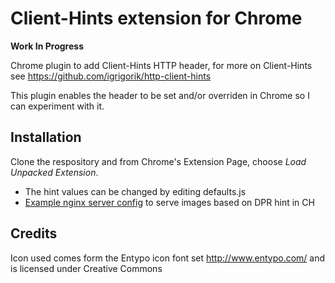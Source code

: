 Client-Hints extension for Chrome
============

**Work In Progress**

Chrome plugin to add Client-Hints HTTP header, for more on Client-Hints see https://github.com/igrigorik/http-client-hints

This plugin enables the header to be set and/or overriden in Chrome so I can experiment with it.


## Installation

Clone the respository and  from Chrome's Extension Page, choose *Load Unpacked Extension*.

- The hint values can be changed by editing defaults.js
- [Example nginx server config](https://gist.github.com/igrigorik/6372614) to serve images based on DPR hint in CH


## Credits

Icon used comes form the Entypo icon font set http://www.entypo.com/ and is licensed under Creative Commons
